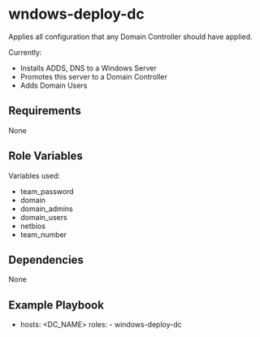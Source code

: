 wndows-deploy-dc
=========
Applies all configuration that any Domain Controller should have applied. 

Currently:
- Installs ADDS, DNS to a Windows Server
- Promotes this server to a Domain Controller
- Adds Domain Users

Requirements
------------
None

Role Variables
--------------
Variables used:
- team_password
- domain
- domain_admins
- domain_users
- netbios
- team_number

Dependencies
------------
None

Example Playbook
----------------
- hosts: <DC_NAME>
  roles:
      - windows-deploy-dc
